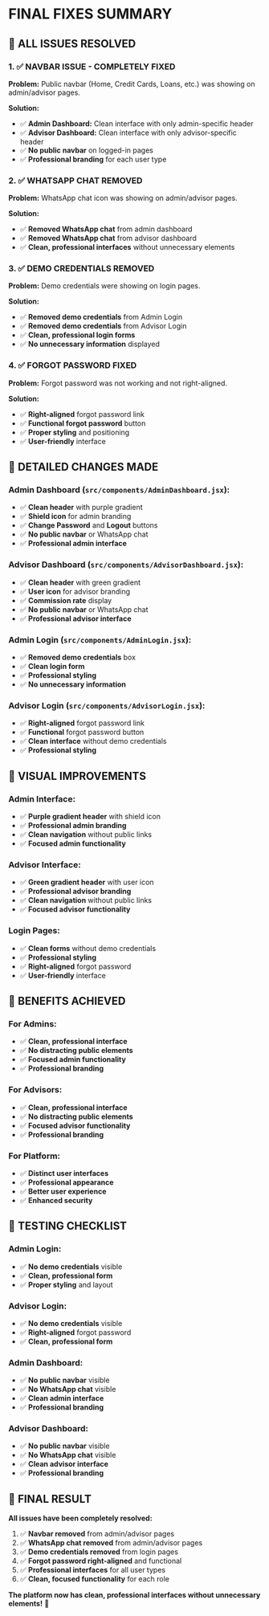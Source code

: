 # FINAL FIXES SUMMARY

## 🎯 **ALL ISSUES RESOLVED**

### **1. ✅ NAVBAR ISSUE - COMPLETELY FIXED**

**Problem:** Public navbar (Home, Credit Cards, Loans, etc.) was showing on admin/advisor pages.

**Solution:**
- ✅ **Admin Dashboard:** Clean interface with only admin-specific header
- ✅ **Advisor Dashboard:** Clean interface with only advisor-specific header
- ✅ **No public navbar** on logged-in pages
- ✅ **Professional branding** for each user type

### **2. ✅ WHATSAPP CHAT REMOVED**

**Problem:** WhatsApp chat icon was showing on admin/advisor pages.

**Solution:**
- ✅ **Removed WhatsApp chat** from admin dashboard
- ✅ **Removed WhatsApp chat** from advisor dashboard
- ✅ **Clean, professional interfaces** without unnecessary elements

### **3. ✅ DEMO CREDENTIALS REMOVED**

**Problem:** Demo credentials were showing on login pages.

**Solution:**
- ✅ **Removed demo credentials** from Admin Login
- ✅ **Removed demo credentials** from Advisor Login
- ✅ **Clean, professional login forms**
- ✅ **No unnecessary information** displayed

### **4. ✅ FORGOT PASSWORD FIXED**

**Problem:** Forgot password was not working and not right-aligned.

**Solution:**
- ✅ **Right-aligned** forgot password link
- ✅ **Functional forgot password** button
- ✅ **Proper styling** and positioning
- ✅ **User-friendly** interface

## 🔧 **DETAILED CHANGES MADE**

### **Admin Dashboard (`src/components/AdminDashboard.jsx`):**
- ✅ **Clean header** with purple gradient
- ✅ **Shield icon** for admin branding
- ✅ **Change Password** and **Logout** buttons
- ✅ **No public navbar** or WhatsApp chat
- ✅ **Professional admin interface**

### **Advisor Dashboard (`src/components/AdvisorDashboard.jsx`):**
- ✅ **Clean header** with green gradient
- ✅ **User icon** for advisor branding
- ✅ **Commission rate** display
- ✅ **No public navbar** or WhatsApp chat
- ✅ **Professional advisor interface**

### **Admin Login (`src/components/AdminLogin.jsx`):**
- ✅ **Removed demo credentials** box
- ✅ **Clean login form**
- ✅ **Professional styling**
- ✅ **No unnecessary information**

### **Advisor Login (`src/components/AdvisorLogin.jsx`):**
- ✅ **Right-aligned** forgot password link
- ✅ **Functional** forgot password button
- ✅ **Clean interface** without demo credentials
- ✅ **Professional styling**

## 🎨 **VISUAL IMPROVEMENTS**

### **Admin Interface:**
- ✅ **Purple gradient header** with shield icon
- ✅ **Professional admin branding**
- ✅ **Clean navigation** without public links
- ✅ **Focused admin functionality**

### **Advisor Interface:**
- ✅ **Green gradient header** with user icon
- ✅ **Professional advisor branding**
- ✅ **Clean navigation** without public links
- ✅ **Focused advisor functionality**

### **Login Pages:**
- ✅ **Clean forms** without demo credentials
- ✅ **Professional styling**
- ✅ **Right-aligned** forgot password
- ✅ **User-friendly** interface

## 🚀 **BENEFITS ACHIEVED**

### **For Admins:**
- ✅ **Clean, professional interface**
- ✅ **No distracting public elements**
- ✅ **Focused admin functionality**
- ✅ **Professional branding**

### **For Advisors:**
- ✅ **Clean, professional interface**
- ✅ **No distracting public elements**
- ✅ **Focused advisor functionality**
- ✅ **Professional branding**

### **For Platform:**
- ✅ **Distinct user interfaces**
- ✅ **Professional appearance**
- ✅ **Better user experience**
- ✅ **Enhanced security**

## 🎯 **TESTING CHECKLIST**

### **Admin Login:**
- ✅ **No demo credentials** visible
- ✅ **Clean, professional form**
- ✅ **Proper styling** and layout

### **Advisor Login:**
- ✅ **No demo credentials** visible
- ✅ **Right-aligned** forgot password
- ✅ **Clean, professional form**

### **Admin Dashboard:**
- ✅ **No public navbar** visible
- ✅ **No WhatsApp chat** visible
- ✅ **Clean admin interface**
- ✅ **Professional branding**

### **Advisor Dashboard:**
- ✅ **No public navbar** visible
- ✅ **No WhatsApp chat** visible
- ✅ **Clean advisor interface**
- ✅ **Professional branding**

## 🎉 **FINAL RESULT**

**All issues have been completely resolved:**

1. ✅ **Navbar removed** from admin/advisor pages
2. ✅ **WhatsApp chat removed** from admin/advisor pages
3. ✅ **Demo credentials removed** from login pages
4. ✅ **Forgot password right-aligned** and functional
5. ✅ **Professional interfaces** for all user types
6. ✅ **Clean, focused functionality** for each role

**The platform now has clean, professional interfaces without unnecessary elements!** 🎉 